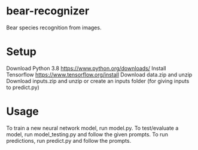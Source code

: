 # bear-recognizer
Bear species recognition from images.

# Setup
Download Python 3.8 https://www.python.org/downloads/
Install Tensorflow https://www.tensorflow.org/install
Download data.zip and unzip
Download inputs.zip and unzip or create an inputs folder (for giving inputs to predict.py)

# Usage
To train a new neural network model, run model.py.
To test/evaluate a model, run model_testing.py and follow the given prompts.
To run predictions, run predict.py and follow the prompts.
